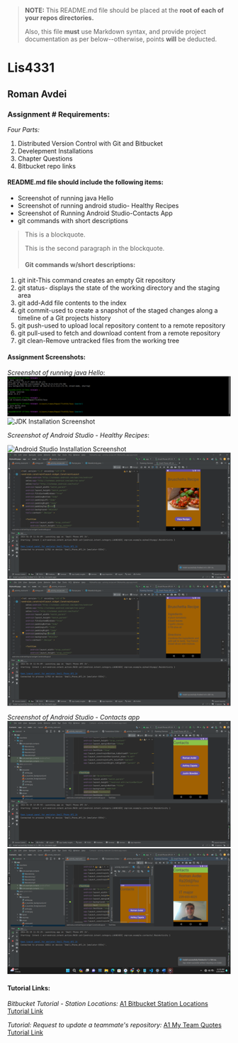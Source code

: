 > **NOTE:** This README.md file should be placed at the **root of each of your repos directories.**
>
>Also, this file **must** use Markdown syntax, and provide project documentation as per below--otherwise, points **will** be deducted.
>

# Lis4331

## Roman Avdei

### Assignment # Requirements:

*Four Parts:*

1. Distributed Version Control with Git and Bitbucket
2. Develepment Installations
3. Chapter Questions
4. Bitbucket repo links

#### README.md file should include the following items:

* Screenshot of running java Hello
* Screenshot of running android studio- Healthy Recipes
* Screenshot of Running Android Studio-Contacts App
*  git commands with short descriptions 

> This is a blockquote.
> 
> This is the second paragraph in the blockquote.
>
> #### Git commands w/short descriptions:

1. git init-This command creates an empty Git repository
2. git status- displays the state of the working directory and the staging area
3. git add-Add file contents to the index
4. git commit-used to create a snapshot of the staged changes along a timeline of a Git projects history
5. git push-used to upload local repository content to a remote repository
6. git pull-used to fetch and download content from a remote repository 
7. git clean-Remove untracked files from the working tree

#### Assignment Screenshots:


*Screenshot of running java Hello*: 
![Alt text](<Screenshot (93).png>)
![JDK Installation Screenshot](img/jdk_install.png)

*Screenshot of Android Studio - Healthy Recipes*:

![Android Studio Installation Screenshot](img/android.png)
![Alt text](<Screenshot (98).png>)
![Alt text](<Screenshot (99).png>)


*Screenshot of Android Studio - Contacts app*
![Alt text](<Screenshot (100).png>)
![Alt text](<Screenshot (95).png>)

#### Tutorial Links:

*Bitbucket Tutorial - Station Locations:*
[A1 Bitbucket Station Locations Tutorial Link](https://bitbucket.org/username/bitbucketstationlocations/ "Bitbucket Station Locations")

*Tutorial: Request to update a teammate's repository:*
[A1 My Team Quotes Tutorial Link](https://bitbucket.org/username/myteamquotes/ "My Team Quotes Tutorial")
